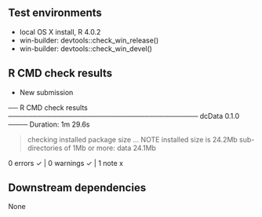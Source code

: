 ## Test environments
* local OS X install, R 4.0.2
* win-builder: devtools::check_win_release()
* win-builder: devtools::check_win_devel()


## R CMD check results
* New submission

── R CMD check results ─────────────────────────────────────── dcData 0.1.0 ────
Duration: 1m 29.6s

> checking installed package size ... NOTE
    installed size is 24.2Mb
    sub-directories of 1Mb or more:
      data  24.1Mb

0 errors ✓ | 0 warnings ✓ | 1 note x


## Downstream dependencies
None
